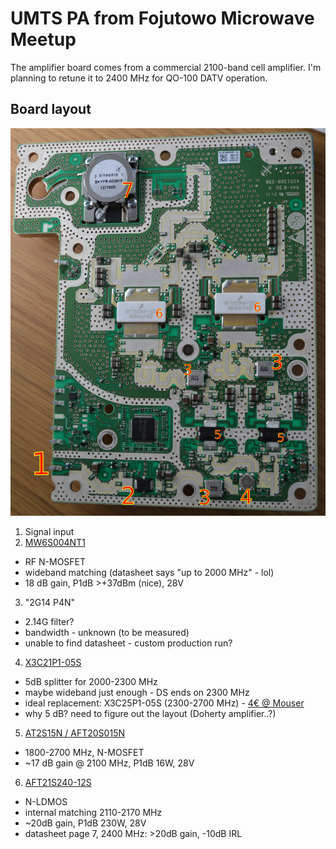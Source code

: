 # UMTS PA from Fojutowo Microwave Meetup

The amplifier board comes from a commercial 2100-band cell amplifier. I'm planning to retune it to 2400 MHz for QO-100 DATV operation.

## Board layout

![Amplifier PCB](photos/marked.jpg)

1. Signal input
2. [MW6S004NT1](https://www.nxp.com/docs/en/data-sheet/MW6S004N.pdf)
* RF N-MOSFET
* wideband matching (datasheet says "up to 2000 MHz" - lol)
* 18 dB gain, P1dB >+37dBm (nice), 28V
3. "2G14 P4N"
* 2.14G filter?
* bandwidth - unknown (to be measured)
* unable to find datasheet - custom production run?
4. [X3C21P1-05S](https://www.richardsonrfpd.com/docs/rfpd/X3C21P1-05S_Data_Sheet_revA.pdf)
* 5dB splitter for 2000-2300 MHz
* maybe wideband just enough - DS ends on 2300 MHz
* ideal replacement: X3C25P1-05S (2300-2700 MHz) - [4€ @ Mouser](https://eu.mouser.com/ProductDetail/Anaren/X3C25P1-05S)
* why 5 dB? need to figure out the layout (Doherty amplifier..?)
5. [AT2S15N / AFT20S015N](https://www.nxp.com/docs/en/data-sheet/AFT20S015N.pdf)
* 1800-2700 MHz, N-MOSFET
* ~17 dB gain @ 2100 MHz, P1dB 16W, 28V
6. [AFT21S240-12S](https://www.nxp.com/docs/en/data-sheet/AFT21S240-12S.pdf)
* N-LDMOS
* internal matching 2110-2170 MHz
* ~20dB gain, P1dB 230W, 28V
* datasheet page 7, 2400 MHz: >20dB gain, -10dB IRL
